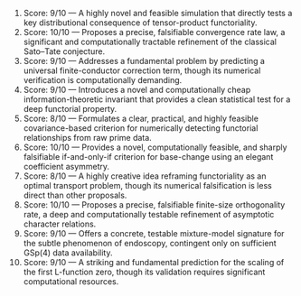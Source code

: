 1) Score: 9/10 — A highly novel and feasible simulation that directly tests a key distributional consequence of tensor-product functoriality.
2) Score: 10/10 — Proposes a precise, falsifiable convergence rate law, a significant and computationally tractable refinement of the classical Sato–Tate conjecture.
3) Score: 9/10 — Addresses a fundamental problem by predicting a universal finite-conductor correction term, though its numerical verification is computationally demanding.
4) Score: 9/10 — Introduces a novel and computationally cheap information-theoretic invariant that provides a clean statistical test for a deep functorial property.
5) Score: 8/10 — Formulates a clear, practical, and highly feasible covariance-based criterion for numerically detecting functorial relationships from raw prime data.
6) Score: 10/10 — Provides a novel, computationally feasible, and sharply falsifiable if-and-only-if criterion for base-change using an elegant coefficient asymmetry.
7) Score: 8/10 — A highly creative idea reframing functoriality as an optimal transport problem, though its numerical falsification is less direct than other proposals.
8) Score: 10/10 — Proposes a precise, falsifiable finite-size orthogonality rate, a deep and computationally testable refinement of asymptotic character relations.
9) Score: 9/10 — Offers a concrete, testable mixture-model signature for the subtle phenomenon of endoscopy, contingent only on sufficient GSp(4) data availability.
10) Score: 9/10 — A striking and fundamental prediction for the scaling of the first L-function zero, though its validation requires significant computational resources.
